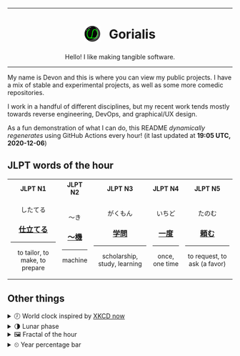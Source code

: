 ***

<h1 align="center">
<sub>
    <img src="readme/resources/avatar.png" height="36">
</sub>
&nbsp;
Gorialis
</h1>
<p align="center">
Hello! I like making tangible software.
</p>

***

My name is Devon and this is where you can view my public projects. I have a mix of stable and experimental projects, as well as some more comedic repositories.

I work in a handful of different disciplines, but my recent work tends mostly towards reverse engineering, DevOps, and graphical/UX design.

As a fun demonstration of what I can do, this README *dynamically regenerates* using GitHub Actions every hour! (it last updated at **19:05 UTC, 2020-12-06**)

<h2>JLPT words of the hour</h2>
<table>
    <tr>
        <th>JLPT N1</th>
        <th>JLPT N2</th>
        <th>JLPT N3</th>
        <th>JLPT N4</th>
        <th>JLPT N5</th>
    </tr>
    <tr>
        <td>
            <p align="center">したてる</p>
            <h3 align="center"><b><a href="https://jisho.org/search/%E4%BB%95%E7%AB%8B%E3%81%A6%E3%82%8B">仕立てる</a></b></h3>
            <hr>
            <p align="center">to tailor,<wbr> to make,<wbr> to prepare</p>
        </td>
        <td>
            <p align="center">～き</p>
            <h3 align="center"><b><a href="https://jisho.org/search/%EF%BD%9E%E6%A9%9F">～機</a></b></h3>
            <hr>
            <p align="center">machine</p>
        </td>
        <td>
            <p align="center">がくもん</p>
            <h3 align="center"><b><a href="https://jisho.org/search/%E5%AD%A6%E5%95%8F">学問</a></b></h3>
            <hr>
            <p align="center">scholarship,<wbr> study,<wbr> learning</p>
        </td>
        <td>
            <p align="center">いちど</p>
            <h3 align="center"><b><a href="https://jisho.org/search/%E4%B8%80%E5%BA%A6">一度</a></b></h3>
            <hr>
            <p align="center">once,<wbr> one time</p>
        </td>
        <td>
            <p align="center">たのむ</p>
            <h3 align="center"><b><a href="https://jisho.org/search/%E9%A0%BC%E3%82%80">頼む</a></b></h3>
            <hr>
            <p align="center">to request,<wbr> to ask (a favor)</p>
        </td>
    </tr>
</table>

<h2>Other things</h2>
<details>
<summary>🕖  World clock inspired by <a href="https://xkcd.com/now">XKCD now</a></summary>

> <img src="generated/now.png" width="512">

</details>
<details>
<summary>🌗 Lunar phase</summary>

The moon is approximately 75.35% through its phase (Last Quarter).

</details>
<details>
<summary>&#x1f5bc; Fractal of the hour</summary>

> <img src="generated/fractal.png" width="512">

</details>
<details>
<summary>&#x23f2; Year percentage bar</summary>
<pre><code>2020 [██████████████████▁▁] 93.11%</code></pre>
</details>
